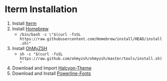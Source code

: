 # Iterm Installation


1. Install [Iterm](https://iterm2.com)
2. Install [Homebrew](https://brew.sh)
    * ```/bin/bash -c \"$(curl -fsSL https://raw.githubusercontent.com/Homebrew/install/HEAD/install.sh)"```
3. Install [OhMyZSH](https://ohmyz.sh)
    * ```sh -c "$(curl -fsSL https://raw.github.com/ohmyzsh/ohmyzsh/master/tools/install.sh)"```
4. Download and Import [Halcyon-Theme](https://halcyon-theme.netlify.app)
5. Download and Install [Powerline-Fonts](https://github.com/powerline/fonts)